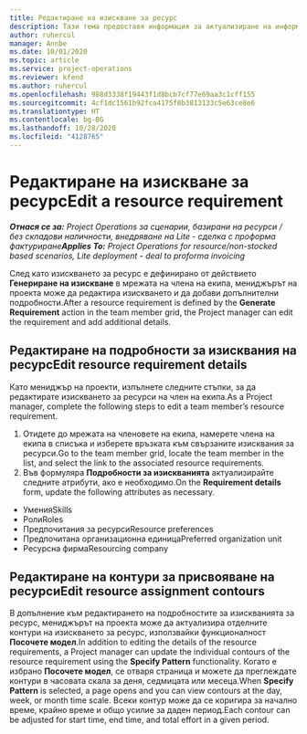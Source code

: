 ```yaml
---
title: Редактиране на изискване за ресурс
description: Тази тема предоставя информация за актуализиране на информацията за изисквания на ресурс.
author: ruhercul
manager: Annbe
ms.date: 10/01/2020
ms.topic: article
ms.service: project-operations
ms.reviewer: kfend
ms.author: ruhercul
ms.openlocfilehash: 988d3338f19443f1d8bcb7cf77e69aa3c1cff155
ms.sourcegitcommit: 4cf1dc1561b92fca4175f0b3813133c5e63ce8e6
ms.translationtype: HT
ms.contentlocale: bg-BG
ms.lasthandoff: 10/28/2020
ms.locfileid: "4128765"
---
```

# <a name="edit-a-resource-requirement"></a><span data-ttu-id="1fbdb-103">Редактиране на изискване за ресурс</span><span class="sxs-lookup"><span data-stu-id="1fbdb-103">Edit a resource requirement</span></span>

<span data-ttu-id="1fbdb-104">_**Отнася се за:** Project Operations за сценарии, базирани на ресурси / без складови наличности, внедряване на Lite - сделка с проформа фактуриране_</span><span class="sxs-lookup"><span data-stu-id="1fbdb-104">_**Applies To:** Project Operations for resource/non-stocked based scenarios, Lite deployment - deal to proforma invoicing_</span></span>

<span data-ttu-id="1fbdb-105">След като изискването за ресурс е дефинирано от действието **Генериране на изискване** в мрежата на члена на екипа, мениджърът на проекта може да редактира изискването и да добави допълнителни подробности.</span><span class="sxs-lookup"><span data-stu-id="1fbdb-105">After a resource requirement is defined by the **Generate Requirement** action in the team member grid, the Project manager can edit the requirement and add additional details.</span></span>

## <a name="edit-resource-requirement-details"></a><span data-ttu-id="1fbdb-106">Редактиране на подробности за изисквания на ресурс</span><span class="sxs-lookup"><span data-stu-id="1fbdb-106">Edit resource requirement details</span></span>

<span data-ttu-id="1fbdb-107">Като мениджър на проекти, изпълнете следните стъпки, за да редактирате изискването за ресурси на член на екипа.</span><span class="sxs-lookup"><span data-stu-id="1fbdb-107">As a Project manager, complete the following steps to edit a team member’s resource requirement.</span></span>

1. <span data-ttu-id="1fbdb-108">Отидете до мрежата на членовете на екипа, намерете члена на екипа в списъка и изберете връзката към свързаните изисквания за ресурси.</span><span class="sxs-lookup"><span data-stu-id="1fbdb-108">Go to the team member grid, locate the team member in the list, and select the link to the associated resource requirements.</span></span>
2. <span data-ttu-id="1fbdb-109">Във формуляра **Подробности за изискванията** актуализирайте следните атрибути, ако е необходимо.</span><span class="sxs-lookup"><span data-stu-id="1fbdb-109">On the **Requirement details** form, update the following attributes as necessary.</span></span>

- <span data-ttu-id="1fbdb-110">Умения</span><span class="sxs-lookup"><span data-stu-id="1fbdb-110">Skills</span></span>
- <span data-ttu-id="1fbdb-111">Роли</span><span class="sxs-lookup"><span data-stu-id="1fbdb-111">Roles</span></span>
- <span data-ttu-id="1fbdb-112">Предпочитания за ресурси</span><span class="sxs-lookup"><span data-stu-id="1fbdb-112">Resource preferences</span></span>
- <span data-ttu-id="1fbdb-113">Предпочитана организационна единица</span><span class="sxs-lookup"><span data-stu-id="1fbdb-113">Preferred organization unit</span></span>
- <span data-ttu-id="1fbdb-114">Ресурсна фирма</span><span class="sxs-lookup"><span data-stu-id="1fbdb-114">Resourcing company</span></span>

## <a name="edit-resource-assignment-contours"></a><span data-ttu-id="1fbdb-115">Редактиране на контури за присвояване на ресурси</span><span class="sxs-lookup"><span data-stu-id="1fbdb-115">Edit resource assignment contours</span></span>

<span data-ttu-id="1fbdb-116">В допълнение към редактирането на подробностите за изискванията за ресурс, мениджърът на проекта може да актуализира отделните контури на изискването за ресурс, използвайки функционалност **Посочете модел**.</span><span class="sxs-lookup"><span data-stu-id="1fbdb-116">In addition to editing the details of the resource requirements, a Project manager can update the individual contours of the resource requirement using the **Specify Pattern** functionality.</span></span> <span data-ttu-id="1fbdb-117">Когато е избрано **Посочете модел**, се отваря страница и можете да преглеждате контури в часовата скала за деня, седмицата или месеца.</span><span class="sxs-lookup"><span data-stu-id="1fbdb-117">When **Specify Pattern** is selected, a page opens and you can view contours at the day, week, or month time scale.</span></span> <span data-ttu-id="1fbdb-118">Всеки контур може да се коригира за начално време, крайно време и общо усилие за даден период.</span><span class="sxs-lookup"><span data-stu-id="1fbdb-118">Each contour can be adjusted for start time, end time, and total effort in a given period.</span></span>
